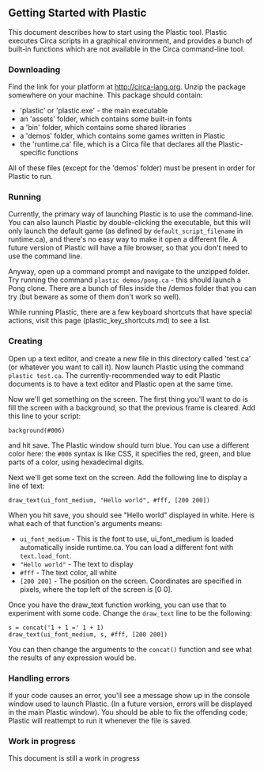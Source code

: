 
Getting Started with Plastic
----------------------------

This document describes how to start using the Plastic tool. Plastic executes Circa scripts in a graphical environment, and provides a bunch of built-in functions which are not available in the Circa command-line tool.

### Downloading

Find the link for your platform at http://circa-lang.org. Unzip the package somewhere on your machine. This package should contain:

 - 'plastic' or 'plastic.exe' - the main executable
 - an 'assets' folder, which contains some built-in fonts
 - a 'bin' folder, which contains some shared libraries
 - a 'demos' folder, which contains some games written in Plastic
 - the 'runtime.ca' file, which is a Circa file that declares all the Plastic-specific functions

All of these files (except for the 'demos' folder) must be present in order for Plastic to run.

### Running

Currently, the primary way of launching Plastic is to use the command-line. You can also launch Plastic by double-clicking the executable, but this will only launch the default game (as defined by `default_script_filename` in runtime.ca), and there's no easy way to make it open a different file. A future version of Plastic will have a file browser, so that you don't need to use the command line.

Anyway, open up a command prompt and navigate to the unzipped folder. Try running the command `plastic demos/pong.ca` - this should launch a Pong clone. There are a bunch of files inside the /demos folder that you can try (but beware as some of them don't work so well).

While running Plastic, there are a few keyboard shortcuts that have special actions, visit this page (plastic_key_shortcuts.md) to see a list.

### Creating

Open up a text editor, and create a new file in this directory called 'test.ca' (or whatever you want to call it). Now launch Plastic using the command `plastic test.ca`. The currently-recommended way to edit Plastic documents is to have a text editor and Plastic open at the same time.

Now we'll get something on the screen. The first thing you'll want to do is fill the screen with a background, so that the previous frame is cleared. Add this line to your script:

    background(#006)

and hit save. The Plastic window should turn blue. You can use a different color here: the `#006` syntax is like CSS, it specifies the red, green, and blue parts of a color, using hexadecimal digits.

Next we'll get some text on the screen. Add the following line to display a line of text:

    draw_text(ui_font_medium, "Hello world", #fff, [200 200])

When you hit save, you should see "Hello world" displayed in white. Here is what each of that function's arguments means:

  * `ui_font_medium` - This is the font to use, ui_font_medium is loaded automatically inside runtime.ca. You can load a different font with `text.load_font`.
  * `"Hello world"` - The text to display
  * `#fff` - The text color, all white
  * `[200 200]` - The position on the screen. Coordinates are specified in pixels, where the top left of the screen is [0 0].

Once you have the draw_text function working, you can use that to experiment with some code. Change the `draw_text` line to be the following:

    s = concat('1 + 1 =' 1 + 1)
    draw_text(ui_font_medium, s, #fff, [200 200])

You can then change the arguments to the `concat()` function and see what the results of any expression would be.

### Handling errors

If your code causes an error, you'll see a message show up in the console window used to launch Plastic. (In a future version, errors will be displayed in the main Plastic window). You should be able to fix the offending code; Plastic will reattempt to run it whenever the file is saved.

### Work in progress

This document is still a work in progress
